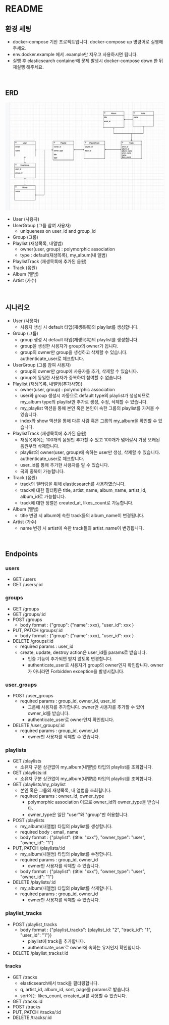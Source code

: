 # README

## 환경 세팅
- docker-compose 기반 프로젝트입니다. docker-compose up 명령어로 실행해주세요.
- env.docker.example 에서 .example만 지우고 사용하시면 됩니다.
- 실행 후 elasticsearch container에 문제 발생시 docker-compose down 한 뒤 재실행 해주세요.

<br>

## ERD
<img src="./public/image/erd.png"/>

- User (사용자)
- UserGroup (그룹 참여 사용자)
  - uniqueness on user_id and group_id
- Group (그룹)
- Playlist (재생목록, 내앨범)
  - owner(user, group) : polymorphic association 
  - type : default(재생목록), my_album(내 앨범)
- PlaylistTrack (재생목록에 추가된 음원)
- Track (음원)
- Album (앨범)
- Artist (가수)

<br>

## 시나리오
- User (사용자)
  - 사용자 생성 시 default 타입(재생목록)의 playlist를 생성합니다.
- Group (그룹)
  - group 생성 시 default 타입(재생목록)의 playlist를 생성합니다.
  - group을 생성한 사용자가 group의 owner가 됩니다.
  - group의 owner만 group을 생성하고 삭제할 수 있습니다. authenticate_user로 체크합니다.
- UserGroup (그룹 참여 사용자)
  - group의 owner만 group에 사용자를 추가, 삭제할 수 있습니다.
  - group에 동일한 사용자가 중복하여 참여할 수 없습니다.
- Playlist (재생목록, 내앨범(추가사항))
  - owner(user, group) : polymorphic association 
  - user와 group 생성시 자동으로 default type의 playlist가 생성되므로 my_album type의 playlist만 추가로 생성, 수정, 삭제할 수 있습니다.
  - my_playlist 액션을 통해 본인 혹은 본인이 속한 그룹의 playlist를 가져올 수 있습니다.
  - index와 show 액션을 통해 다른 사람 혹은 그룹의 my_album을 확인할 수 있습니다. 
- PlaylistTrack (재생목록에 추가된 음원)
  - 재생목록에는 100개의 음원만 추가할 수 있고 100개가 넘어갈시 가장 오래된 음원부터 삭제합니다.
  - playlist의 owner(user, group)에 속하는 user만 생성, 삭제할 수 있습니다. authenticate_user로 체크합니다.
  - user_id를 통해 추가한 사용자를 알 수 있습니다.
  - 곡의 중복이 가능합니다.
- Track (음원)
  - track의 필터링을 위해 elasticsearch를 사용하였습니다.
  - track에 대한 필터링은 title, artist_name, album_name, artist_id, album_id로 가능합니다.
  - track에 대한 정렬은 created_at, likes_count로 가능합니다.
- Album (앨범)
  - title 변경 시 album에 속한 track들의 album_name이 변경됩니다.
- Artist (가수)
  - name 변경 시 artist에 속한 track들의 artist_name이 변경됩니다.

<br>


## Endpoints
### users
- GET /users 
- GET /users/:id

### groups
- GET /groups
- GET /groups/:id  
- POST /groups
  - body format : {"group": {"name": xxx}, "user_id": xxx }
- PUT, PATCH /groups/:id
  - body format : {"group": {"name": xxx}, "user_id": xxx }
- DELETE /groups/:id
  - required params : user_id
  - create, update, destroy action은 user_id를 params로 받습니다. 
    - 인증 기능이 추가되면 받지 않도록 변경합니다.
    - authenticate_user로 사용자가 group의 owner인지 확인합니다. owner가 아니라면 Forbidden exception을 발생시킵니다.

### user_groups
- POST /user_groups
  - required params : group_id, owner_id, user_id
     - 그룹에 사용자를 추가합니다. owner만 사용자를 추가할 수 있어 owner_id를 받습니다.
     - authenticate_user로 owner인지 확인힙니다.
- DELETE /user_groups/:id
  - required params : group_id, owner_id
    - owner만 사용자를 삭제할 수 있습니다.

### playlists
- GET /playlists
  - 소유자 구분 상관없이 my_album(내앨범) 타입의 playlist를 조회합니다.
- GET /playlists:id
  - 소유자 구분 상관없이 my_album(내앨범) 타입의 playlist를 조회합니다.
- GET /playlists/my_playlist
  - 본인 혹은 그룹의 재생목록, 내 앨범을 조회힙니다.
  - required params : owner_id, owner_type
    - polymorphic association 이므로 owner_id와 owner_type을 받습니다.
    - owner_type은 일단 "user"와 "group"만 허용합니다.
- POST /playlists
  - my_album(내앨범) 타입의 playlist를 생성합니다.
  - required body : email, name
  - body format : {"playlist": {title: "xxx"}, "owner_type": "user", "owner_id": "1"}
- PUT, PATCH /playlists/:id
  - my_album(내앨범) 타입의 playlist를 수정합니다.
  - required params : group_id, owner_id
    - owner만 사용자를 삭제할 수 있습니다.
  - body format : {"playlist": {title: "xxx"}, "owner_type": "user", "owner_id": "1"}
- DELETE /playlists/:id
  - my_album(내앨범) 타입의 playlist를 삭제합니다.
  - required params : group_id, owner_id
    - owner만 사용자를 삭제할 수 있습니다.

### playlist_tracks
- POST /playlist_tracks
  - body format : {"playlist_tracks": {playlist_id: "2", "track_id": "1", "user_id": "1"}}
    - playlist에 track을 추가합니다.
    - authenticate_user로 owner에 속하는 유저인지 확인힙니다.
- DELETE /playlist_tracks/:id


### tracks
- GET /tracks
  - elasticsearch에서 track을 필터링합니다.
  - q, artist_id, album_id, sort, page를 params로 받습니다.
  - sort에는 likes_count, created_at를 사용할 수 있습니다.
- GET /tracks:id
- POST /tracks
- PUT, PATCH /tracks/:id
- DELETE /tracks/:id

